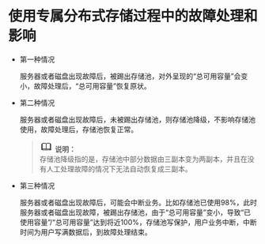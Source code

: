 # 使用专属分布式存储过程中的故障处理和影响<a name="dss_faq_009"></a>

-   第一种情况

    服务器或者磁盘出现故障后，被踢出存储池，对外呈现的“总可用容量”会变小，故障处理后，“总可用容量”恢复原状。

-   第二种情况

    服务器或者磁盘出现故障后，未被踢出存储池，则存储池降级，不影响存储池使用，故障处理后，存储池恢复正常。

    >![](public_sys-resources/icon-note.gif) **说明：**   
    >存储池降级指的是，存储池中部分数据由三副本变为两副本，并且在没有人工处理故障的情况下无法自动恢复成三副本。  

-   第三种情况

    服务器或者磁盘出现故障后，可能会中断业务。比如存储池已使用98%，此时服务器或者磁盘出现故障，被踢出存储池，由于“总可用容量”变小，导致“已使用容量”/“总可用容量”达到将近100%，存储池写保护，用户业务中断，中断时间为用户写满数据后，到故障处理结束。



